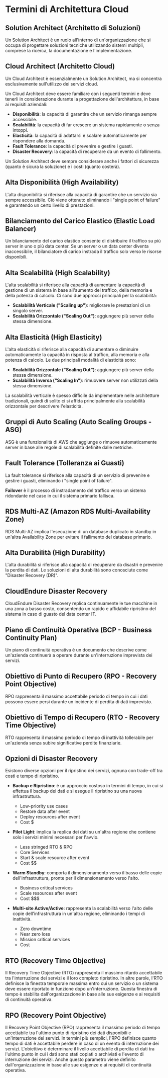 # Termini di Architettura Cloud

## Solution Architect (Architetto di Soluzioni)

Un Solution Architect è un ruolo all'interno di un'organizzazione che si occupa di progettare soluzioni tecniche utilizzando sistemi multipli, comprese la ricerca, la documentazione e l'implementazione.


## Cloud Architect (Architetto Cloud)

Un Cloud Architect è essenzialmente un Solution Architect, ma si concentra esclusivamente sull'utilizzo dei servizi cloud.

Un Cloud Architect deve essere familiare con i seguenti termini e deve tenerli in considerazione durante la progettazione dell'architettura, in base ai requisiti aziendali:

- **Disponibilità**: la capacità di garantire che un servizio rimanga sempre accessibile.
- **Scalabilità**: la capacità di far crescere un sistema rapidamente o senza intoppi.
- **Elasticità**: la capacità di adattarsi e scalare automaticamente per rispondere alla domanda.
- **Fault Tolerance**: la capacità di prevenire e gestire i guasti.
- **Disaster Recovery**: la capacità di recuperare da un evento di fallimento.

Un Solution Architect deve sempre considerare anche i fattori di sicurezza (quanto è sicura la soluzione) e i costi (quanto costerà).


## Alta Disponibilità (High Availability)

L'alta disponibilità si riferisce alla capacità di garantire che un servizio sia sempre accessibile. Ciò viene ottenuto eliminando i "single point of failure" e garantendo un certo livello di prestazioni.


## Bilanciamento del Carico Elastico (Elastic Load Balancer)

Un bilanciamento del carico elastico consente di distribuire il traffico su più server in uno o più data center. Se un server o un data center diventa inaccessibile, il bilanciatore di carico instrada il traffico solo verso le risorse disponibili.


## Alta Scalabilità (High Scalability)

L'alta scalabilità si riferisce alla capacità di aumentare la capacità di gestione di un sistema in base all'aumento del traffico, della memoria e della potenza di calcolo. Ci sono due approcci principali per la scalabilità:

- **Scalabilità Verticale ("Scaling up")**: migliorare le prestazioni di un singolo server.
- **Scalabilità Orizzontale ("Scaling Out")**: aggiungere più server della stessa dimensione.


## Alta Elasticità (High Elasticity)

L'alta elasticità si riferisce alla capacità di aumentare o diminuire automaticamente la capacità in risposta al traffico, alla memoria e alla potenza di calcolo. Le due principali modalità di elasticità sono:

- **Scalabilità Orizzontale ("Scaling Out")**: aggiungere più server della stessa dimensione.
- **Scalabilità Inversa ("Scaling In")**: rimuovere server non utilizzati della stessa dimensione.

La scalabilità verticale è spesso difficile da implementare nelle architetture tradizionali, quindi di solito ci si affida principalmente alla scalabilità orizzontale per descrivere l'elasticità.


## Gruppi di Auto Scaling (Auto Scaling Groups - ASG)

ASG è una funzionalità di AWS che aggiunge o rimuove automaticamente server in base alle regole di scalabilità definite dalle metriche.


## Fault Tolerance (Tolleranza ai Guasti)

La fault tolerance si riferisce alla capacità di un servizio di prevenire e gestire i guasti, eliminando i "single point of failure".

**Failover** è il processo di instradamento del traffico verso un sistema ridondante nel caso in cui il sistema primario fallisca.


## RDS Multi-AZ (Amazon RDS Multi-Availability Zone)

RDS Multi-AZ implica l'esecuzione di un database duplicato in standby in un'altra Availability Zone per evitare il fallimento del database primario.


## Alta Durabilità (High Durability)

L'alta durabilità si riferisce alla capacità di recuperare da disastri e prevenire la perdita di dati. Le soluzioni di alta durabilità sono conosciute come "Disaster Recovery (DR)".


## CloudEndure Disaster Recovery

CloudEndure Disaster Recovery replica continuamente le tue macchine in una zona a basso costo, consentendo un rapido e affidabile ripristino del sistema in caso di guasto del data center IT.


## Piano di Continuità Operativa (BCP - Business Continuity Plan)

Un piano di continuità operativa è un documento che descrive come un'azienda continuerà a operare durante un'interruzione imprevista dei servizi.


## Obiettivo di Punto di Recupero (RPO - Recovery Point Objective)

RPO rappresenta il massimo accettabile periodo di tempo in cui i dati possono essere persi durante un incidente di perdita di dati imprevisto.


## Obiettivo di Tempo di Recupero (RTO - Recovery Time Objective)

RTO rappresenta il massimo periodo di tempo di inattività tollerabile per un'azienda senza subire significative perdite finanziarie.


## Opzioni di Disaster Recovery

Esistono diverse opzioni per il ripristino dei servizi, ognuna con trade-off tra costi e tempo di ripristino.

- **Backup e Ripristino**: è un approccio costoso in termini di tempo, in cui si effettua il backup dei dati e si esegue il ripristino su una nuova infrastruttura.

  - Low-priority use cases
  - Restore data after event
  - Deploy resources after event
  - Cost $

- **Pilot Light**: implica la replica dei dati su un'altra regione che contiene solo i servizi minimi necessari per l'avvio. 

  - Less stringed RTO & RPO
  - Core Services
  - Start & scale resource after event
  - Cost $$

- **Warm Standby**: comporta il dimensionamento verso il basso delle copie dell'infrastruttura, pronte per il dimensionamento verso l'alto.

  - Business critical services
  - Scale resources after event
  - Cost $$$

- **Multi-site Active/Active**: rappresenta la scalabilità verso l'alto delle copie dell'infrastruttura in un'altra regione, eliminando i tempi di inattività.

  - Zero downtime
  - Near zero loss
  - Mission critical services
  - Cost $$$$


## RTO (Recovery Time Objective)

Il Recovery Time Objective (RTO) rappresenta il massimo ritardo accettabile tra l'interruzione dei servizi e il loro completo ripristino. In altre parole, l'RTO definisce la finestra temporale massima entro cui un servizio o un sistema deve essere riportato in funzione dopo un'interruzione. Questa finestra di tempo è stabilita dall'organizzazione in base alle sue esigenze e ai requisiti di continuità operativa.


## RPO (Recovery Point Objective)

Il Recovery Point Objective (RPO) rappresenta il massimo periodo di tempo accettabile tra l'ultimo punto di ripristino dei dati disponibili e un'interruzione dei servizi. In termini più semplici, l'RPO definisce quanto tempo di dati è accettabile perdere in caso di un evento di interruzione dei servizi. L'obiettivo è determinare il livello accettabile di perdita di dati tra l'ultimo punto in cui i dati sono stati copiati o archiviati e l'evento di interruzione dei servizi. Anche questo parametro viene definito dall'organizzazione in base alle sue esigenze e ai requisiti di continuità operativa.
